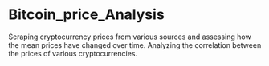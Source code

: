# Bitcoin_price_Analysis
Scraping cryptocurrency prices from various sources and assessing how the mean prices have changed over time. Analyzing the correlation between the prices of various cryptocurrencies.
